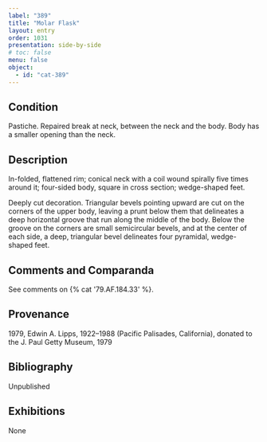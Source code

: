 ```yaml
---
label: "389"
title: "Molar Flask"
layout: entry
order: 1031
presentation: side-by-side
# toc: false
menu: false
object:
  - id: "cat-389"
---
```


## Condition

Pastiche. Repaired break at neck, between the neck and the body. Body has a smaller opening than the neck.

## Description

In-folded, flattened rim; conical neck with a coil wound spirally five times around it; four-sided body, square in cross section; wedge-shaped feet.

Deeply cut decoration. Triangular bevels pointing upward are cut on the corners of the upper body, leaving a prunt below them that delineates a deep horizontal groove that run along the middle of the body. Below the groove on the corners are small semicircular bevels, and at the center of each side, a deep, triangular bevel delineates four pyramidal, wedge-shaped feet.

## Comments and Comparanda

See comments on {% cat '79.AF.184.33' %}.

## Provenance

1979, Edwin A. Lipps, 1922–1988 (Pacific Palisades, California), donated to the J. Paul Getty Museum, 1979

## Bibliography

Unpublished

## Exhibitions

None